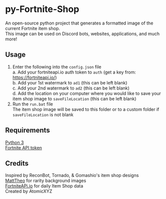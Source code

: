 # py-Fortnite-Shop
An open-source python project that generates a formatted image of the current Fortnite item shop.<br />
This image can be used on Discord bots, websites, applications, and much more!<br />

## Usage
1. Enter the following into the `config.json` file<br />
  a. Add your fortniteapi.io auth token to `auth` (get a key from: https://fortniteapi.io/)<br />
  b. Add your 1st watermark to `ad1` (this can be left blank)<br />
  c. Add your 2nd watermark to `ad2` (this can be left blank)<br />
  d. Add the location on your computer where you would like to save your item shop image to `saveFileLocation` (this can be left blank)<br />
2. Run the `run.bat` file<br />
The item shop image will be saved to this folder or to a custom folder if `saveFileLocation` is not blank<br />

## Requirements
[Python 3](https://www.python.org/downloads/)<br />
[Fortnite API token](https://fortniteapi.io/)<br />

## Credits
Inspired by ReconBot, Tornado, & Gomashio's item shop designs<br />
[MattTheo](https://twitter.com/MattTheo_) for rarity background images<br />
[FortniteAPi.io](https://fortniteapi.io/) for daily Item Shop data<br />
Created by AtomicXYZ<br />
